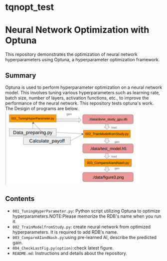 # tqnopt_test
# Neural Network Optimization with Optuna

This repository demonstrates the optimization of neural network hyperparameters using Optuna, a hyperparameter optimization framework.

## Summary

Optuna is used to perform hyperparameter optimization on a neural network model. This involves tuning various hyperparameters such as learning rate, batch size, number of layers, activation functions, etc., to improve the performance of the neural network. This repository tests optuna's work. The Desigin of programs are below. \
![Summary](./data/summary.png)

## Contents

- `001_TuningHyperParameter.py`: Python script utilizing Optuna to optimize hyperparameters.NOTE:Please memorize the RDB's name when you run it.
- `002_TrainModelfromStudy.py`: create neural network from optimized hyperparameters. It is required to add RDB's name.
- `003_CompareAIandNash.py`:using pre-learned AI, describe the predicted gain.
- `004_CheckLastFig.py(option)`:check latest figure.
- `README.md`: Instructions and details about the repository.
